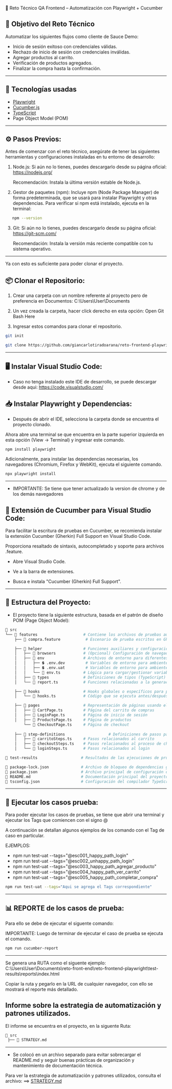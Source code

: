   🧪 Reto Técnico QA Frontend – Automatización con Playwright + Cucumber

  ##  🎯 Objetivo del Reto Técnico

Automatizar los siguientes flujos como cliente de Sauce Demo:

- Inicio de sesión exitoso con credenciales válidas.
- Rechazo de inicio de sesión con credenciales inválidas.
- Agregar productos al carrito.
- Verificación de productos agregados.
- Finalizar la compra hasta la confirmación.
---

##  🚀 Tecnologías usadas

- [Playwright](https://playwright.dev/)
- [Cucumber.js](https://github.com/cucumber/cucumber-js)
- [TypeScript](https://www.typescriptlang.org/)
- Page Object Model (POM)
---

## ⚙️ Pasos Previos:
Antes de comenzar con el reto técnico,  asegúrate de tener las siguientes herramientas y configuraciones instaladas en tu entorno de desarrollo:
1.	Node.js:
 Si aún no lo tienes, puedes descargarlo desde su página oficial:
https://nodejs.org/

    Recomendación: Instala la última versión estable de Node.js.


2.	Gestor de paquetes (npm): 
Incluye npm (Node Package Manager) de forma predeterminada, que se usará para instalar Playwright y otras dependencias.
Para verificar si npm está instalado, ejecuta en la terminal:

```bash  
   npm --version
 ```
3. Git:   Si aún no lo tienes, puedes descargarlo desde su página oficial:  
https://git-scm.com/

   Recomendación: Instala la versión más reciente compatible con tu sistema operativo.

---
Ya con esto es suficiente para poder clonar el proyecto.
## 📦 Clonar el Repositorio:

1. Crear una carpeta con un nombre referente al proyecto pero de preferencia en Documentos: C:\Users\User\Documents

2. Un vez creada la carpeta, hacer click derecho en esta opción:  Open Git Bash Here

3. Ingresar estos comandos para clonar el repositorio.
```bash  
git init
 ```
 ```bash  
git clone https://github.com/giancarlotiradoarana/reto-frontend-playwright.git
 ```
---

## 🖥️ Instalar Visual Studio Code:
 - Caso no tenga instalado este IDE de desarrollo, se puede descargar desde aqui: https://code.visualstudio.com/
 
## 📥 Instalar Playwright y Dependencias:

- Después de abrir el IDE, selecciona la carpeta donde se encuentra el proyecto clonado.

 Ahora abre una terminal se que encuentra en la parte superior izquierda en esta opción (View -> Terminal) y ingresar este comando.

```bash  
npm install playwright
 ```

Adicionalmente, para instalar las dependencias necesarias, los navegadores (Chromium, Firefox y WebKit), ejecuta el siguiente comando.

```bash  
npx playwright install
 ```
---

- IMPORTANTE: Se tiene que tener actualizado la version de chrome y de los demás navegadores
## 🔌 Extensión de Cucumber para Visual Studio Code:
Para facilitar la escritura de pruebas en Cucumber, se recomienda instalar la extensión Cucumber (Gherkin) Full Support en Visual Studio Code.

Proporciona resaltado de sintaxis, autocompletado y soporte para archivos .feature.

- Abre Visual Studio Code.

- Ve a la barra de extensiones.

- Busca e instala "Cucumber (Gherkin) Full Support".
---
## 📁 Estructura del Proyecto:
- El proyecto tiene la siguiente estructura, basada en el patrón de diseño POM (Page Object Model):

```bash
📁 src
└── 📁 features                    # Contiene los archivos de pruebas automatizadas por funcionalidades
    ├── 📄 compra.feature           # Escenario de prueba escritos en Gherkin para la funcionalidad de compra

    ├── 📁 helper                  # Funciones auxiliares y configuración del entorno
    │   ├── 📁 browsers            # (Opcional) Configuración de navegadores para ejecución de pruebas
    │   ├── 📁 env                 # Archivos de entorno para diferentes ambientes
    │   │   ├── 💲 .env.dev         # Variables de entorno para ambiente de desarrollo
    │   │   ├── 💲 .env.uat         # Variables de entorno para ambiente de pruebas UAT
    │   │   └── 📄 env.ts          # Lógica para cargar/gestionar variables de entorno
    │   ├── 📁 types               # Definiciones de tipos (TypeScript) si son necesarias
    │   └── 📄 report.ts           # Funciones relacionadas a la generación de reportes

    ├── 📁 hooks                   # Hooks globales o específicos para pruebas
    │   └── 📄 hooks.ts            # Código que se ejecuta antes/después de los escenarios

    ├── 📁 pages                   # Representación de páginas usando el patrón Page Object Model
    │   ├── 📄 CartPage.ts         # Página del carrito de compras
    │   ├── 📄 LoginPage.ts        # Página de inicio de sesión
    │   ├── 📄 ProductsPage.ts     # Página de productos
        └── 📄 CheckoutPage.ts     # Página de checkout
        
    ├── 📁 step-definitions                   # Definiciones de pasos para los escenarios Gherkin
    │   ├── 📄 carritoSteps.ts     # Pasos relacionados al carrito
    │   ├── 📄 checkoutSteps.ts    # Pasos relacionados al proceso de checkout
    │   └── 📄 loginSteps.ts       # Pasos relacionados al login

📁 test-results                   # Resultados de las ejecuciones de pruebas (reportes, logs, etc.)

📄 package-lock.json              # Archivo de bloqueo de dependencias generado por npm
📄 package.json                   # Archivo principal de configuración del proyecto (scripts, dependencias, etc.)
📄 README.md                      # Documentación principal del proyecto
📄 tsconfig.json                  # Configuración del compilador TypeScript

```
---

## 🧪 Ejecutar los casos prueba:

Para poder ejecutar los casos de pruebas, se tiene que abrir una terminal y ejecutar los Tags que comiencen con el signo @

A continuación se detallan algunos ejemplos de los comando con el Tag de caso en particular.

EJEMPLOS:

- npm run test-uat --tags="@esc001_happy_path_login"
- npm run test-uat --tags="@esc002_unhappy_path_login"
- npm run test-uat --tags="@esc003_happy_path_agregar_producto"
- npm run test-uat --tags="@esc004_happy_path_ver_carrito"
- npm run test-uat --tags="@esc005_happy_path_completar_compra"

```bash  
npm run test-uat --tags="Aqui se agrega el Tags correspondiente"
 ```
---

## 📊 REPORTE de los casos de  prueba:

Para ello se debe de ejecutar el siguente comando:

IMPORTANTE: Luego de terminar de ejecutar el caso de prueba se ejecuta el comando.
```bash  
npm run cucumber-report
 ```
---

Se  genera una RUTA como el siguente ejemplo: C:\Users\User\Documents\reto-front-end\reto-frontend-playwright\test-results\reports\index.html

Copiar la ruta y pegarlo en la URL de cualquier navegador, con ello se mostrará el reporte más detallado.
## Informe sobre la estrategia de automatización y patrones utilizados.

El informe se encuentra en el proyecto, en la siguente Ruta:
```bash
📁 src             
 ├── 📄 STRATEGY.md  
  ```
  ---
- Se colocó en un archivo separado para evitar sobrecargar el README.md y seguir buenas prácticas de organización y mantenimiento de documentación técnica.

Para ver la estrategia de automatización y patrones utilizados, consulta el archivo: ==>  [STRATEGY.md](./STRATEGY.md)
